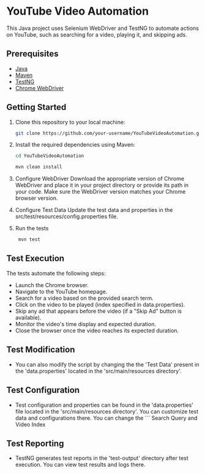 # YouTube Video Automation

This Java project uses Selenium WebDriver and TestNG to automate actions on YouTube, such as searching for a video, playing it, and skipping ads.

## Prerequisites

- [Java](https://www.oracle.com/java/technologies/javase-downloads.html)
- [Maven](https://maven.apache.org/download.cgi)
- [TestNG](https://testng.org/doc/download.html)
- [Chrome WebDriver](https://sites.google.com/chromium.org/driver/)

## Getting Started

1. Clone this repository to your local machine:

   ```bash
   git clone https://github.com/your-username/YouTubeVideoAutomation.git

2. Install the required dependencies using Maven:
    ```bash
    cd YouTubeVideoAutomation
    
    mvn clean install

3. Configure WebDriver
   Download the appropriate version of Chrome WebDriver and place it in your project directory or provide its path in your code. Make sure the WebDriver version matches your Chrome browser version.

4. Configure Test Data
  Update the test data and properties in the src/test/resources/config.properties file.

5. Run the tests
   ``` bash
    mvn test

## Test Execution
The tests automate the following steps:
- Launch the Chrome browser.
- Navigate to the YouTube homepage.
- Search for a video based on the provided search term.
- Click on the video to be played (index specified in data.properties).
- Skip any ad that appears before the video (if a "Skip Ad" button is available).
- Monitor the video's time display and expected duration.
- Close the browser once the video reaches its expected duration.

## Test Modification
- You can also modify the script by changing the the 'Test Data' present in the 'data.properties' located in the 'src/main/resources directory'.

## Test Configuration
- Test configuration and properties can be found in the 'data.properties' file located in the 'src/main/resources directory'. You can customize test data and configurations there.
You can change the ``` Search Query and Video Index

## Test Reporting
- TestNG generates test reports in the 'test-output' directory after test execution. You can view test results and logs there.

